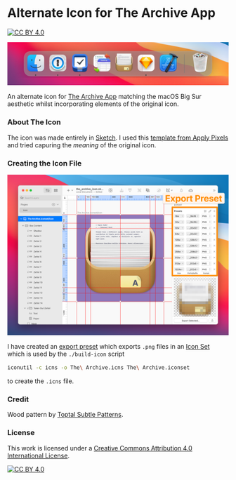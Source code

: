 # Alternate Icon for The Archive App

[![CC BY 4.0][cc-by-shield]][cc-by]

![](dock-preview.png)

An alternate icon for [The Archive App](https://zettelkasten.de/the-archive/) matching the macOS Big Sur aesthetic whilst incorporating elements of the original icon.

### About The Icon

The icon was made entirely in [Sketch](https://www.sketch.com). I used this [template from Apply Pixels](https://applypixels.com/resource/macos11-app-icon-lite) and tried capuring the *meaning* of the original icon.

### Creating the Icon File

![](sketch.png)

I have created an [export preset](https://www.sketch.com/docs/exporting/#how-to-create-and-use-export-presets) which exports `.png` files in an [Icon Set](https://developer.apple.com/library/archive/documentation/Xcode/Reference/xcode_ref-Asset_Catalog_Format/IconSetType.html) which is used by the `./build-icon` script

```bash
iconutil -c icns -o The\ Archive.icns The\ Archive.iconset
```

to create the `.icns` file.

### Credit

Wood pattern by [Toptal Subtle Patterns](https://www.toptal.com/designers/subtlepatterns).

### License

This work is licensed under a [Creative Commons Attribution 4.0 International License][cc-by].

[![CC BY 4.0][cc-by-image]][cc-by]

[cc-by]: http://creativecommons.org/licenses/by/4.0/
[cc-by-image]: https://i.creativecommons.org/l/by/4.0/88x31.png
[cc-by-shield]: https://img.shields.io/badge/License-CC%20BY%204.0-lightgrey.svg
